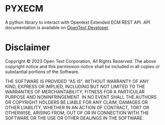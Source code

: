 # PYXECM

A python library to interact with Opentext Extended ECM REST API. 
API documentation is available on [OpenText Developer](https://developer.opentext.com/ce/products/extendedecm)


# Disclaimer

Copyright © 2023 Open Text Corporation, All Rights Reserved.
The above copyright notice and this permission notice shall be included in all
copies or substantial portions of the Software.

THE SOFTWARE IS PROVIDED "AS IS", WITHOUT WARRANTY OF ANY KIND, EXPRESS OR
IMPLIED, INCLUDING BUT NOT LIMITED TO THE WARRANTIES OF MERCHANTABILITY,
FITNESS FOR A PARTICULAR PURPOSE AND NONINFRINGEMENT. IN NO EVENT SHALL THE
AUTHORS OR COPYRIGHT HOLDERS BE LIABLE FOR ANY CLAIM, DAMAGES OR OTHER
LIABILITY, WHETHER IN AN ACTION OF CONTRACT, TORT OR OTHERWISE, ARISING FROM,
OUT OF OR IN CONNECTION WITH THE SOFTWARE OR THE USE OR OTHER DEALINGS IN THE
SOFTWARE.